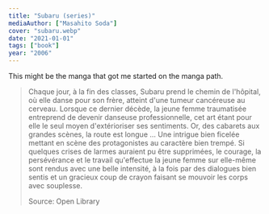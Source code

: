 ```yaml
---
title: "Subaru (series)"
mediaAuthor: ["Masahito Soda"]
cover: "subaru.webp"
date: "2021-01-01"
tags: ["book"]
year: "2006"
---
```


This might be the manga that got me started on the manga path.

> Chaque jour, à la fin des classes, Subaru prend le chemin de l'hôpital, où elle danse pour son frère, atteint d'une tumeur cancéreuse au cerveau. Lorsque ce dernier décède, la jeune femme traumatisée entreprend de devenir danseuse professionnelle, cet art étant pour elle le seul moyen d'extérioriser ses sentiments. Or, des cabarets aux grandes scènes, la route est longue ... Une intrigue bien ficelée mettant en scène des protagonistes au caractère bien trempé. Si quelques crises de larmes auraient pu être supprimées, le courage, la persévérance et le travail qu'effectue la jeune femme sur elle-même sont rendus avec une belle intensité, à la fois par des dialogues bien sentis et un gracieux coup de crayon faisant se mouvoir les corps avec souplesse.
>
> Source: Open Library
